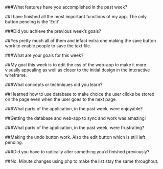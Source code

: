 ###What features have you accomplished in the past week?


##I have finished all the most important functions of my app. The only button pending is the 'Edit'

###Did you achieve the previous week’s goals?


##Yes pretty much all of them and infact extra one making the save button work to enable people to save the text file. 


###What are your goals for this week?


##My goal this week is to edit the css of the web-app to make it more visually appealing as well as closer to the initial design in the interactive wireframe.


###What concepts or techniques did you learn?


##I learned how to use database to make choice the user clicks be stored on the page even when the user goes to the next page.


###What parts of the application, in the past week, were enjoyable?

##Getting the database and web-app to sync and work was amazing!


###What parts of the application, in the past week, were frustrating?

##Making the undo button work. Also the edit button which is still left pending. 

###Did you have to radically alter something you’d finished previously?

##No. Minute changes using php to make the list stay the same throughout. 